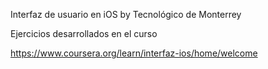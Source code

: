 Interfaz de usuario en iOS by Tecnológico de Monterrey

Ejercicios desarrollados en el curso


https://www.coursera.org/learn/interfaz-ios/home/welcome